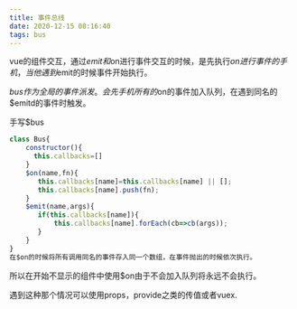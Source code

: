 ```yaml
---
title: 事件总线
date: 2020-12-15 08:16:40
tags: bus
---
```


vue的组件交互，通过$emit和$on进行事件交互的时候，是先执行$on进行事件的手机，当他遇到$emit的时候事件开始执行。

$bus作为全局的事件派发。会先手机所有的$on的事件加入队列，在遇到同名的$emitd的事件时触发。

<!--more-->

手写$bus

```js
class Bus{
    constructor(){
      this.callbacks=[]
    }
    $on(name,fn){
       this.callbacks[name]=this.callbacks[name] || [];
       this.callbacks[name].push(fn);
    }
    $emit(name,args){
       if(this.callbacks[name]){
           this.callbacks[name].forEach(cb=>cb(args));
       }
    }
}
在$on的时候将所有调用同名的事件存入同一个数组，在事件抛出的时候依次执行。
```

所以在开始不显示的组件中使用$on由于不会加入队列将永远不会执行。

遇到这种那个情况可以使用props，provide之类的传值或者vuex.